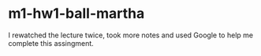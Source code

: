# m1-hw1-ball-martha

I rewatched the lecture twice, took more notes and used Google to help me complete this assingment. 
